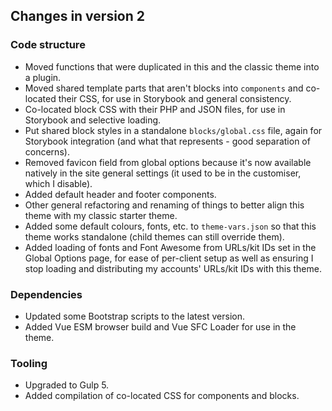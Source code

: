 ## Changes in version 2

### Code structure 
- Moved functions that were duplicated in this and the classic theme into a plugin.
- Moved shared template parts that aren't blocks into `components` and co-located their CSS, for use in Storybook and general consistency.
- Co-located block CSS with their PHP and JSON files, for use in Storybook and selective loading.
- Put shared block styles in a standalone `blocks/global.css` file, again for Storybook integration (and what that represents - good separation of concerns).
- Removed favicon field from global options because it's now available natively in the site general settings (it used to be in the customiser, which I disable).
- Added default header and footer components.
- Other general refactoring and renaming of things to better align this theme with my classic starter theme.
- Added some default colours, fonts, etc. to `theme-vars.json` so that this theme works standalone (child themes can still override them).
- Added loading of fonts and Font Awesome from URLs/kit IDs set in the Global Options page, for ease of per-client setup as well as ensuring I stop loading and distributing my accounts' URLs/kit IDs with this theme.

### Dependencies
- Updated some Bootstrap scripts to the latest version.
- Added Vue ESM browser build and Vue SFC Loader for use in the theme.

### Tooling
- Upgraded to Gulp 5.
- Added compilation of co-located CSS for components and blocks.
